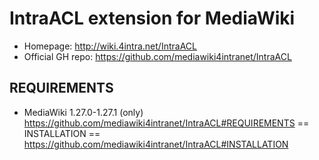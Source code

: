 IntraACL extension for MediaWiki
=====================
* Homepage: http://wiki.4intra.net/IntraACL
* Official GH repo: https://github.com/mediawiki4intranet/IntraACL

REQUIREMENTS
-----------------------------------
* MediaWiki 1.27.0-1.27.1 (only)
https://github.com/mediawiki4intranet/IntraACL#REQUIREMENTS
== INSTALLATION ==
https://github.com/mediawiki4intranet/IntraACL#INSTALLATION
